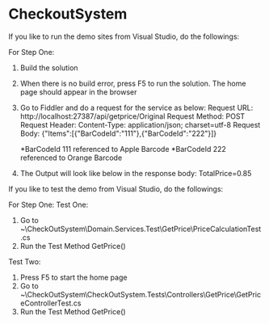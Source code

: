 # CheckoutSystem
If you like to run the demo sites from Visual Studio, do the followings:

For Step One:
1. Build the solution
2. When there is no build error, press F5 to run the solution. The home page should appear in the browser
3. Go to Fiddler and do a request for the service as below:
	Request URL: http://localhost:27387/api/getprice/Original
	Request Method: POST
	Request Header: Content-Type: application/json; charset=utf-8
	Request Body: {"Items":[{"BarCodeId":"111"},{"BarCodeId":"222"}]}
	
	
	*BarCodeId 111 referenced to Apple Barcode
	*BarCodeId 222 referenced to Orange Barcode
	
4. The Output will look like below in the response  body:
	TotalPrice=0.85
	
	
If you like to test the demo from Visual Studio, do the followings:

For Step One:
Test One:
1. Go to ~\CheckOutSystem\Domain.Services.Test\GetPrice\PriceCalculationTest.cs
2. Run the Test Method GetPrice()

Test Two:
1. Press F5 to start the home page
2. Go to ~\CheckOutSystem\CheckOutSystem.Tests\Controllers\GetPrice\GetPriceControllerTest.cs
3. Run the Test Method GetPrice()